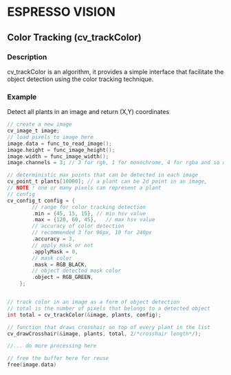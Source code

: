 # ESPRESSO VISION

## Color Tracking (cv_trackColor)

### Description

cv_trackColor is an algorithm, it provides a simple interface that facilitate the object detection
using the color tracking technique.

### Example

Detect all plants in an image and return (X,Y) coordinates

```c
// create a new image
cv_image_t image;
// load pixels to image here
image.data = func_to_read_image();
image.height = func_image_height();
image.width = func_image_width();
image.channels = 3; // 3 for rgb, 1 for monochrome, 4 for rgba and so on...

// deterministic max points that can be detected in each image
cv_point_t plants[10000]; // a plant can be 2d point in an image,
// NOTE ! one or many pixels can represent a plant
// config
cv_config_t config = {
		// range for color tracking detection
        .min = {45, 15, 15}, // min hsv value
        .max = {120, 60, 45},	// max hsv value
		// accuracy of color detection
		// recommended 3 for 96px, 10 for 240px
        .accuracy = 3,
		// apply mask or not
        .applyMask = 0,
		// mask color
        .mask = RGB_BLACK,
		// object detected mask color
        .object = RGB_GREEN,
    };


// track color in an image as a form of object detection
// total is the number of pixels that belongs to a detected object
int total = cv_trackColor(&image, plants, config);

// function that draws crosshair on top of every plant in the list
cv_drawCrosshair(&image, plants, total, 2/*crosshair length*/);

//... do more processing here

// free the buffer here for reuse
free(image.data)
```
